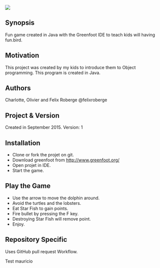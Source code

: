 <a href="https://zenhub.com"><img src="https://raw.githubusercontent.com/ZenHubIO/support/master/zenhub-badge.png"></a>

## Synopsis

Fun game created in Java with the Greenfoot IDE to teach kids will having fun.bird.

## Motivation

This project was created by my kids to introduce them to Object programming.  This program is created in Java.

## Authors
Charlotte, Olivier and Felix Roberge @felixroberge

## Project & Version

Created in September 2015.
Version: 1

## Installation
  - Clone or fork the projet on git.
  - Download greenfoot from http://www.greenfoot.org/
  - Open projet in IDE.
  - Start the game.


## Play the Game
  - Use the arrow to move the dolphin around.
  - Avoid the turtles and the lobsters.
  - Eat Star Fish to gain points.
  - Fire bullet by pressing the F key.
  - Destroying Star Fish will remove point.
  - Enjoy.

## Repository Specific

Uses GitHub pull request Workflow.

Test mauricio
